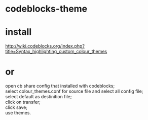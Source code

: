 codeblocks-theme
================

install
================

http://wiki.codeblocks.org/index.php?title=Syntax_highlighting_custom_colour_themes

or
================

open cb share config that installed with codeblocks;<br>
select colour_themes.conf for source file and select all config file;<br>
select default as destinition file;<br>
click on transfer;<br>
click save;<br>
use themes.
